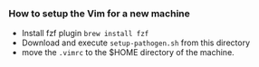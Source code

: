 ### How to setup the Vim for a new machine
- Install fzf plugin `brew install fzf`
- Download and execute `setup-pathogen.sh` from this directory
- move the `.vimrc` to the $HOME directory of the machine.
